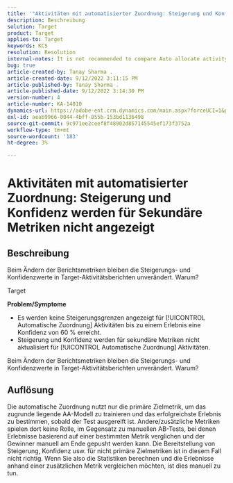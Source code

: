 ```yaml
---
title: '"Aktivitäten mit automatisierter Zuordnung: Steigerung und Konfidenz werden für Sekundäre Metriken nicht angezeigt.'
description: Beschreibung
solution: Target
product: Target
applies-to: Target
keywords: KCS
resolution: Resolution
internal-notes: It is not recommended to compare Auto allocate activity report from Target classic because the Target classic UI does not support auto allocate reporting.
bug: true
article-created-by: Tanay Sharma .
article-created-date: 9/12/2022 3:11:15 PM
article-published-by: Tanay Sharma .
article-published-date: 9/12/2022 3:14:30 PM
version-number: 4
article-number: KA-14010
dynamics-url: https://adobe-ent.crm.dynamics.com/main.aspx?forceUCI=1&pagetype=entityrecord&etn=knowledgearticle&id=09ca1c1f-ad32-ed11-9db1-002248086735
exl-id: aeab9966-0044-4bff-855b-153bd1136498
source-git-commit: 9c971ee2ceef8f48902d857145545ef173f3752a
workflow-type: tm+mt
source-wordcount: '183'
ht-degree: 3%

---
```


# Aktivitäten mit automatisierter Zuordnung: Steigerung und Konfidenz werden für Sekundäre Metriken nicht angezeigt

## Beschreibung


Beim Ändern der Berichtsmetriken bleiben die Steigerungs- und Konfidenzwerte in Target-Aktivitätsberichten unverändert. Warum?


Target



<b>Problem/Symptome</b>

- Es werden keine Steigerungsgrenzen angezeigt für [!UICONTROL Automatische Zuordnung] Aktivitäten bis zu einem Erlebnis eine Konfidenz von 60 % erreicht.
- Steigerung und Konfidenz werden für sekundäre Metriken nicht aktualisiert für [!UICONTROL Automatische Zuordnung] Aktivitäten.


Beim Ändern der Berichtsmetriken bleiben die Steigerungs- und Konfidenzwerte in Target-Aktivitätsberichten unverändert. Warum?


## Auflösung




Die automatische Zuordnung nutzt nur die primäre Zielmetrik, um das zugrunde liegende AA-Modell zu trainieren und das erfolgreichste Erlebnis zu bestimmen, sobald der Test ausgereift ist. Andere/zusätzliche Metriken spielen dort keine Rolle, im Gegensatz zu manuellen AB-Tests, bei denen Erlebnisse basierend auf einer bestimmten Metrik verglichen und der Gewinner manuell am Ende gepusht werden kann. Die Bereitstellung von Steigerung, Konfidenz usw. für nicht primäre Zielmetriken ist in diesem Fall nicht richtig. Wenn Sie also die Statistiken berechnen und die Erlebnisse anhand einer zusätzlichen Metrik vergleichen möchten, ist dies manuell zu tun.
